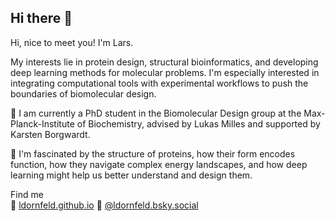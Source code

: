 ## Hi there 👋

Hi, nice to meet you! I'm Lars.

My interests lie in protein design, structural bioinformatics, and developing deep learning methods for molecular problems. I'm especially interested in integrating computational tools with experimental workflows to push the boundaries of biomolecular design.

🔭 I am currently a PhD student in the Biomolecular Design group at the Max-Planck-Institute of Biochemistry, advised by Lukas Milles and supported by Karsten Borgwardt.

🌱 I'm fascinated by the structure of proteins, how their form encodes function, how they navigate complex energy landscapes, and how deep learning might help us better understand and design them.


Find me  
🔗 [ldornfeld.github.io](https://ldornfeld.github.io) 🦋 [@ldornfeld.bsky.social](https://bsky.app/profile/ldornfeld.bsky.social)
